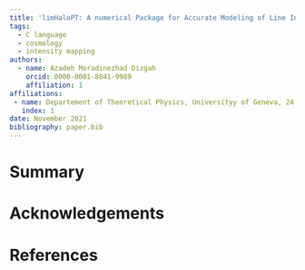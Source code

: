 ```yaml
---
title: 'limHaloPT: A numerical Package for Accurate Modeling of Line Intensity Power spectrum'
tags:
  - C language
  - cosmology
  - intensity mapping
authors:
  - name: Azadeh Moradinezhad Dizgah
    orcid: 0000-0001-8841-9989
    affiliation: 1
affiliations:
 - name: Departement of Theoretical Physics, Universityy of Geneva, 24 quai Ernest Ansermet, 1211 Geneva 4, Switzerland
   index: 1
date: November 2021
bibliography: paper.bib
---
```


# Summary


# Acknowledgements


# References
